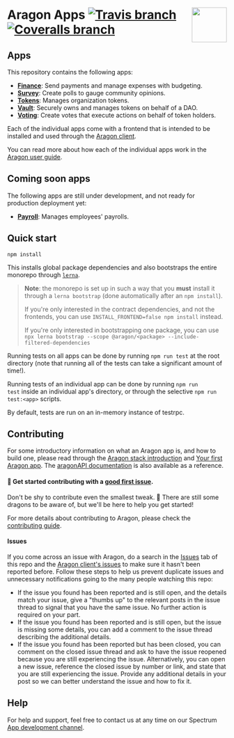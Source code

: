 # Aragon Apps <img align="right" src="https://raw.githubusercontent.com/aragon/design/master/readme-logo.png" height="80px" /> [![Travis branch](https://img.shields.io/travis/aragon/aragon-apps/master.svg?style=for-the-badge)](https://travis-ci.com/aragon/aragon-apps) [![Coveralls branch](https://img.shields.io/coveralls/aragon/aragon-apps/master.svg?style=for-the-badge)](https://coveralls.io/github/aragon/aragon-apps)

## Apps

This repository contains the following apps:

- **[Finance](apps/finance)**: Send payments and manage expenses with budgeting.
- **[Survey](apps/survey)**: Create polls to gauge community opinions.
- **[Tokens](apps/token-manager)**: Manages organization tokens.
- **[Vault](apps/vault)**: Securely owns and manages tokens on behalf of a DAO.
- **[Voting](apps/voting)**: Create votes that execute actions on behalf of token holders.

Each of the individual apps come with a frontend that is intended to be installed and used through the [Aragon client](http://github.com/aragon/aragon).

You can read more about how each of the individual apps work in the [Aragon user guide](https://help.aragon.org/category/15-aragon-apps).

## Coming soon apps

The following apps are still under development, and not ready for production deployment yet:

- **[Payroll](future-apps/payroll)**: Manages employees' payrolls.

## Quick start

```
npm install
```

This installs global package dependencies and also bootstraps the entire monorepo through [`lerna`](https://github.com/lerna/lerna).

> **Note**: the monorepo is set up in such a way that you **must** install it through a `lerna bootstrap` (done automatically after an `npm install`).
>
> If you're only interested in the contract dependencies, and not the frontends, you can use `INSTALL_FRONTEND=false npm install` instead.
>
> If you're only interested in bootstrapping one package, you can use `npx lerna bootstrap --scope @aragon/<package> --include-filtered-dependencies`

Running tests on all apps can be done by running `npm run test` at the root directory (note that running all of the tests can take a significant amount of time!).

Running tests of an individual app can be done by running `npm run test` inside an individual app's directory, or through the selective `npm run test:<app>` scripts.

By default, tests are run on an in-memory instance of testrpc.

## Contributing

For some introductory information on what an Aragon app is, and how to build one, please read through the [Aragon stack introduction](https://hack.aragon.org/docs/stack) and [Your first Aragon app](https://hack.aragon.org/docs/tutorial). The [aragonAPI documentation](https://hack.aragon.org/docs/api-intro) is also available as a reference.

#### 👋 Get started contributing with a [good first issue](https://github.com/aragon/aragon-apps/issues?q=is%3Aissue+is%3Aopen+label%3A%22good+first+issue%22).

Don't be shy to contribute even the smallest tweak. 🐲 There are still some dragons to be aware of, but we'll be here to help you get started!

For more details about contributing to Aragon, please check the [contributing guide](./CONTRIBUTING.md).

#### Issues

If you come across an issue with Aragon, do a search in the [Issues](https://github.com/aragon/aragon-apps/issues?utf8=%E2%9C%93&q=is%3Aissue) tab of this repo and the [Aragon client's issues](https://github.com/aragon/aragon/issues?utf8=%E2%9C%93&q=is%3Aissue) to make sure it hasn't been reported before. Follow these steps to help us prevent duplicate issues and unnecessary notifications going to the many people watching this repo:

- If the issue you found has been reported and is still open, and the details match your issue, give a "thumbs up" to the relevant posts in the issue thread to signal that you have the same issue. No further action is required on your part.
- If the issue you found has been reported and is still open, but the issue is missing some details, you can add a comment to the issue thread describing the additional details.
- If the issue you found has been reported but has been closed, you can comment on the closed issue thread and ask to have the issue reopened because you are still experiencing the issue. Alternatively, you can open a new issue, reference the closed issue by number or link, and state that you are still experiencing the issue. Provide any additional details in your post so we can better understand the issue and how to fix it.

## Help

For help and support, feel free to contact us at any time on our Spectrum [App development channel](https://spectrum.chat/aragon/app-development).